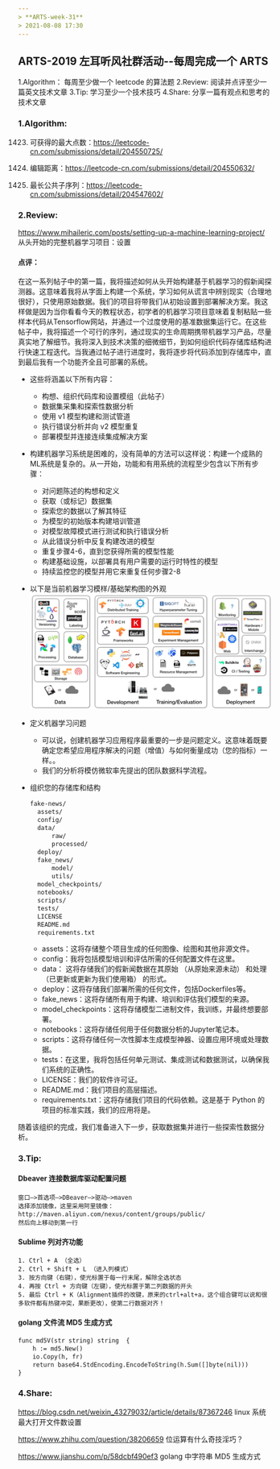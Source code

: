```yaml
---
> **ARTS-week-31**
> 2021-08-08 17:30
---
```



## ARTS-2019 左耳听风社群活动--每周完成一个 ARTS
1.Algorithm： 每周至少做一个 leetcode 的算法题
2.Review: 阅读并点评至少一篇英文技术文章
3.Tip: 学习至少一个技术技巧
4.Share: 分享一篇有观点和思考的技术文章

### 1.Algorithm:

1423. 可获得的最大点数：https://leetcode-cn.com/submissions/detail/204550725/

72. 编辑距离：https://leetcode-cn.com/submissions/detail/204550632/

1143. 最长公共子序列：https://leetcode-cn.com/submissions/detail/204547602/

### 2.Review:

https://www.mihaileric.com/posts/setting-up-a-machine-learning-project/
从头开始的完整机器学习项目：设置

#### 点评：

在这一系列帖子中的第一篇，我将描述如何从头开始构建基于机器学习的假新闻探测器。这意味着我将从字面上构建一个系统，学习如何从谎言中辨别现实（合理地很好），只使用原始数据。我们的项目将带我们从初始设置到部署解决方案。我这样做是因为当你看看今天的教程状态，初学者的机器学习项目意味着复制粘贴一些样本代码从Tensorflow网站，并通过一个过度使用的基准数据集运行它。在这些帖子中，我将描述一个可行的序列，通过现实的生命周期携带机器学习产品，尽量真实地了解细节。我将深入到技术决策的细微细节，到如何组织代码存储库结构进行快速工程迭代。当我通过帖子进行进度时，我将逐步将代码添加到存储库中，直到最后我有一个功能齐全且可部署的系统。

- 这些将涵盖以下所有内容：
  - 构想、组织代码库和设置模组（此帖子）
  - 数据集采集和探索性数据分析
  - 使用 v1 模型构建和测试管道
  - 执行错误分析并向 v2 模型重复
  - 部署模型并连接连续集成解决方案

- 构建机器学习系统是困难的，没有简单的方法可以这样说：构建一个成熟的ML系统是复杂的。从一开始，功能和有用系统的流程至少包含以下所有步骤：
  - 对问题陈述的构想和定义
  - 获取（或标记）数据集
  - 探索您的数据以了解其特征
  - 为模型的初始版本构建培训管道
  - 对模型故障模式进行测试和执行错误分析
  - 从此错误分析中反复构建改进的模型
  - 重复步骤4-6，直到您获得所需的模型性能
  - 构建基础设施，以部署具有用户需要的运行时特性的模型
  - 持续监控您的模型并用它来重复任何步骤2-8

- 以下是当前机器学习模样/基础架构图的外观![An image](./images/ARTS-week-31-0.png)

- 定义机器学习问题
  - 可以说，创建机器学习应用程序最重要的一步是问题定义。这意味着既要确定您希望应用程序解决的问题（增值）与如何衡量成功（您的指标）一样。。
  - 我们的分析将模仿微软率先提出的团队数据科学流程。

- 组织您的存储库和结构

  ```
  fake-news/
    assets/
    config/
    data/
        raw/
        processed/
    deploy/
    fake_news/
        model/
        utils/
    model_checkpoints/
    notebooks/
    scripts/
    tests/
    LICENSE
    README.md
    requirements.txt
  ```
  - assets：这将存储整个项目生成的任何图像、绘图和其他非源文件。
  - config：我将包括模型培训和评估所需的任何配置文件在这里。
  - data： 这将存储我们的假新闻数据在其原始 （从原始来源未动） 和处理 （已更新或更新为我们使用箱） 的形式。
  - deploy：这将存储我们部署所需的任何文件，包括Dockerfiles等。
  - fake_news：这将存储所有用于构建、培训和评估我们模型的来源。
  - model_checkpoints：这将存储模型二进制文件，我训练，并最终想要部署。
  - notebooks：这将存储任何用于任何数据分析的Jupyter笔记本。
  - scripts：这将存储任何一次性脚本生成模型神器、设置应用环境或处理数据。
  - tests：在这里，我将包括任何单元测试、集成测试和数据测试，以确保我们系统的正确性。
  - LICENSE：我们的软件许可证。
  - README.md：我们项目的高层描述。
  - requirements.txt：这将存储我们项目的代码依赖。这是基于 Python 的项目的标准实践，我们的应用将是。

随着该组织的完成，我们准备进入下一步，获取数据集并进行一些探索性数据分析。

### 3.Tip:

#### Dbeaver 连接数据库驱动配置问题

```shell
窗口—>首选项—>DBeaver—>驱动—>maven
选择添加镜像，这里采用阿里镜像：
http://maven.aliyun.com/nexus/content/groups/public/
然后向上移动到第一行
```

#### Sublime 列对齐功能

```shell
1. Ctrl + A （全选）
2. Ctrl + Shift + L （进入列模式）
3. 按方向键（右键），使光标置于每一行末尾，解除全选状态
4. 再按 Ctrl + 方向键（左键），使光标置于第二列数据的开头
5. 最后 Ctrl + K（Alignment插件的改键，原来的ctrl+alt+a，这个组合键可以说和很多软件都有热键冲突，果断更改），使第二行数据对齐！
```

#### golang 文件流 MD5 生成方式

```golang
func md5V(str string) string  {
    h := md5.New()
    io.Copy(h, fr)
    return base64.StdEncoding.EncodeToString(h.Sum([]byte(nil)))
}
```


### 4.Share:

https://blog.csdn.net/weixin_43279032/article/details/87367246
linux 系统最大打开文件数设置

https://www.zhihu.com/question/38206659
位运算有什么奇技淫巧？

https://www.jianshu.com/p/58dcbf490ef3
golang 中字符串 MD5 生成方式

